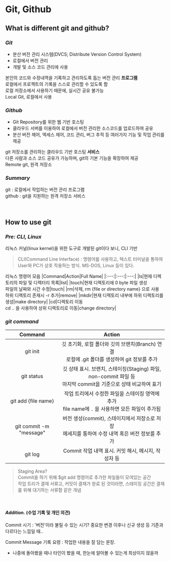 # Git, Github

## What is different git and github?

### *Git*

- 분산 버전 관리 시스템(DVCS; Distribute Version Control System)
- 로컬에서 버전 관리
- 개발 및 소스 코드 관리에 사용

본인의 코드와 수정내역을 기록하고 관리하도록 돕는 버전 관리 **프로그램**    
로컬에서 프로젝트의 기록을 스스로 관리할 수 있도록 함    
로컬 저장소에서 사용하기 때문에, 실시간 공유 불가능    
Local Git, 로컬에서 사용    

### *Github*

- Git Repository를 위한 웹 기반 호스팅
- 클라우드 서버를 이용하여 로컬에서 버전 관리한 소스코드를 업로드하여 공유
- 분산 버전 제어, 엑세스 제어, 코드 관리, 버그 추적 등 여러가지 기능 및 작업 관리를 제공

git 저장소를 관리하는 클라우드 기반 호스팅 **서비스**    
다른 사람과 소스 코드 공유가 가능하며, git의 기본 기능을 확장하여 제공    
Remote git, 원격 저장소

### *Summary*

git : 로컬에서 작업하는 버전 관리 프로그램    
github : git을 지원하는 원격 저장소 서비스

<br>

## How to use git

### *Pre: CLI, Linux*

리눅스 커널(linux kernel)을 위한 도구로 개발된 git이다 보니, CLI 기반

> CLI(Command Line Interface) : 명령어를 사용하고, 텍스트 터미널을 통하여 User와 PC가 상호 작용하는 방식. MS-DOS, Linux 등이 있다.

리눅스 명령어 모음
|Command|Action|Full Name|
|:---:|:---:|:---:|
|ls|현재 디렉토리의 파일 및 디렉터리 목록|list|
|touch|현재 디렉토리에 0 byte 파일 생성<br>파일의 날짜와 시간 수정|touch|
|rm|삭제, rm {file or directory name} 으로 사용<br>하위 디렉토리 존재시 -r 추가|remove|
|mkdir|현재 디렉토리 내부에 하위 디렉토리를 생성|make directory|
|cd|디렉토리 이동<br> cd .. 을 사용하여 상위 디렉토리로 이동|change directory|


### *git command*

|Command|Action|
|:---:|:---:|
|git init|깃 초기화, 로컬 폴더와 깃의 브랜치(Branch) 연결 <br>로컬에 .git 폴더를 생성하여 git 정보를 추가|
|git status|깃 상태 표시. 브랜치, 스테이징(Staging) 파일, non-commit 파일 등<br>마지막 commit을 기준으로 상태 비교하여 표기|
|git add {file name}|작업 트리에서 수정한 파일을 스테이징 영역에 추가<br>file name에 `.` 을 사용하면 모든 파일이 추가됨|
|git commit -m "message"|버전 생성(commit), 스테이지에서 저장소로 저장<br>메세지를 통하여 수정 내역 혹은 버전 정보를 추가|
|git log|Commit 작업 내역 표시. 커밋 해시, 메시지, 작성자 등|

> Staging Area?    
Commit을 하기 위해 $git add 명령어로 추가한 파일들이 모여있는 공간    
작업 트리가 결재 서류고, 커밋이 결재가 완료 된 것이라면, 스테이징 공간은 결재를 위해 대기하는 서류함 같은 개념

<br>

#### *Addition.* (수업 기록 및 개인 의견)

Commit 시기 : '버전'이라 불릴 수 있는 시기? 중요한 변경 이후나 신규 생성 등 기존과 다르다는 느낌일 때..

Commit Message 기록 요령 : 작업한 내용을 잘 담는 문장.

- 나중에 돌아봤을 때나 타인이 봤을 때, 한눈에 알아볼 수 있는게 최상이지 않을까